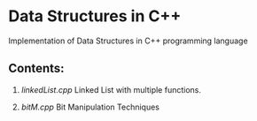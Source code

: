 # Data Structures in C++
Implementation of Data Structures in C++ programming language

## Contents:
1. *linkedList.cpp*
Linked List with multiple functions.

2. *bitM.cpp*
Bit Manipulation Techniques
